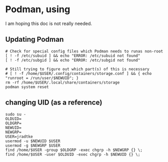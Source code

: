 # Podman, using

I am hoping this doc is not really needed.

## Updating Podman 
```
# Check for special config files which Podman needs to runas non-root
[ ! -f /etc/subuid ] && echo "ERROR: /etc/subuid not found"
[ ! -f /etc/subgid ] && echo "ERROR: /etc/subgid not found"

# Still trying to figure out which part(s) of this is necessary
# [ ! -f /home/$USER/.config/containers/storage.conf ] && { echo "runroot = /run/user/$NEWUID"; }
rm -rf /home/$USER/.local/share/containers/storage
podman system reset
```

## changing UID (as a reference)
```
sudo su -
OLDUID=
OLDGRP=
NEWUID=
NEWGRP=
USER=jradtke
usermod -u $NEWUID $USER
usermod -g $NEWGRP $USER
find /home/$USER -group $OLDGRP -exec chgrp -h $NEWGRP {} \;
find /home/$USER -user $OLDUID -exec chgrp -h $NEWUID {} \;
```

